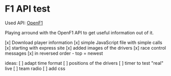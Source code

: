 # F1 API test

Used API: [OpenF1](https://openf1.org/)

Playing arround with the OpenF1 API to get useful information out of it.

[x] Download player information
[x] simple JavaScript file with simple calls
[x] starting with express site
[x] added images of the drivers
[x] race control messages
	[x] in reversed order - top = newest


ideas:
[ ] adapt time format
[ ] positions of the drivers
[ ] timer to test "real" live
[ ] team radio
[ ] add css
